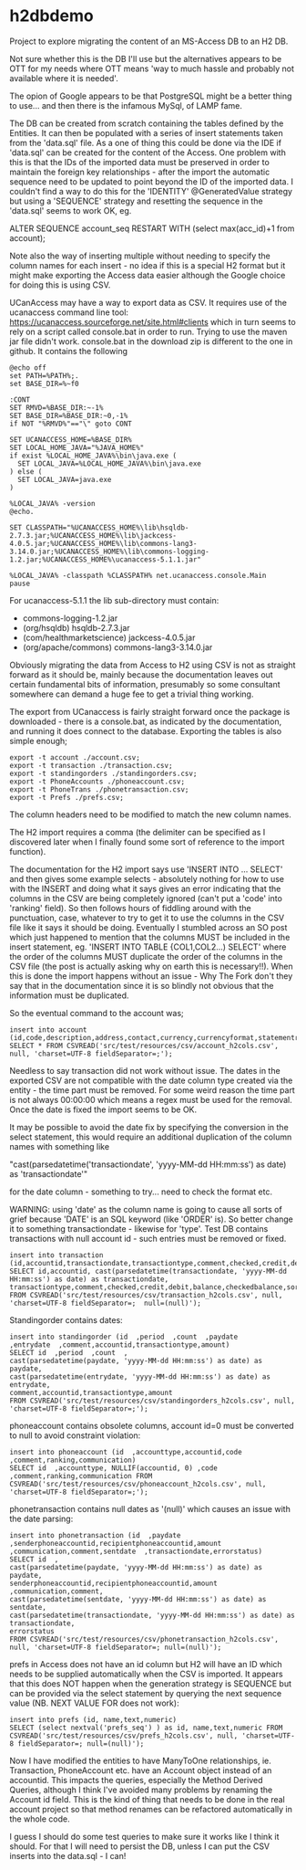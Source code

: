 # h2dbdemo

Project to explore migrating the content of an MS-Access DB to an H2 DB. 

Not sure whether this is the DB I'll use but the alternatives appears to be OTT for my needs
where OTT means 'way to much hassle and probably not available where it is needed'.

The opion of Google appears to be that PostgreSQL might be a better thing to use... 
and then there is the infamous MySql, of LAMP fame.

The DB can be created from scratch containing the tables defined by the Entities. It can then be populated
with a series of insert statements taken from the 'data.sql' file. As a one of thing this could be done
via the IDE if 'data.sql' can be created for the content of the Access. One problem with this is that the
IDs of the imported data must be preserved in order to maintain the foreign key relationships - after the import
the automatic sequence need to be updated to point beyond the ID of the imported data. I couldn't find a
way to do this for the 'IDENTITY' @GeneratedValue strategy but using a 'SEQUENCE' strategy and resetting the sequence
in the 'data.sql' seems to work OK, eg.

ALTER SEQUENCE account_seq RESTART WITH (select max(acc_id)+1 from account);

Note also the way of inserting multiple without needing to specify the column names for each insert - no idea
if this is a special H2 format but it might make exporting the Access data easier although the Google choice for doing
this is using CSV.

UCanAccess may have a way to export data as CSV. It requires use of the ucanaccess command line tool: https://ucanaccess.sourceforge.net/site.html#clients which in turn seems to rely on a script called console.bat in order to run. Trying to use the maven jar file didn't work.
console.bat in the download zip is different to the one in github. It contains the following

```
@echo off
set PATH=%PATH%;.
set BASE_DIR=%~f0

:CONT
SET RMVD=%BASE_DIR:~-1%
SET BASE_DIR=%BASE_DIR:~0,-1%
if NOT "%RMVD%"=="\" goto CONT

SET UCANACCESS_HOME=%BASE_DIR%
SET LOCAL_HOME_JAVA="%JAVA_HOME%"
if exist %LOCAL_HOME_JAVA%\bin\java.exe (
  SET LOCAL_JAVA=%LOCAL_HOME_JAVA%\bin\java.exe
) else (
  SET LOCAL_JAVA=java.exe
)

%LOCAL_JAVA% -version
@echo.

SET CLASSPATH="%UCANACCESS_HOME%\lib\hsqldb-2.7.3.jar;%UCANACCESS_HOME%\lib\jackcess-4.0.5.jar;%UCANACCESS_HOME%\lib\commons-lang3-3.14.0.jar;%UCANACCESS_HOME%\lib\commons-logging-1.2.jar;%UCANACCESS_HOME%\ucanaccess-5.1.1.jar"

%LOCAL_JAVA% -classpath %CLASSPATH% net.ucanaccess.console.Main
pause

```

For ucanaccess-5.1.1 the lib sub-directory must contain:
 - commons-logging-1.2.jar
 - (org/hsqldb) hsqldb-2.7.3.jar
 - (com/healthmarketscience) jackcess-4.0.5.jar
 - (org/apache/commons) commons-lang3-3.14.0.jar

Obviously migrating the data from Access to H2 using CSV is not as straight forward as it should be, mainly because
the documentation leaves out certain fundamental bits of information, presumably so some consultant somewhere can
demand a huge fee to get a trivial thing working.

The export from UCanaccess is fairly straight forward once the package is downloaded - there is a console.bat, as indicated 
by the documentation, and running it does connect to the database. Exporting the tables is also simple enough;

    export -t account ./account.csv;
    export -t transaction ./transaction.csv;
    export -t standingorders ./standingorders.csv;
    export -t PhoneAccounts ./phoneaccount.csv;
    export -t PhoneTrans ./phonetransaction.csv;
    export -t Prefs ./prefs.csv;

The column headers need to be modified to match the new column names.

The H2 import requires a comma (the delimiter can be specified as I discovered later when I finally found some sort
of reference to the import function).

The documentation for the H2 import says use 'INSERT INTO ... SELECT' and then gives some example selects - absolutely 
nothing for how to use with the INSERT and doing what it says gives an error indicating that the columns in the CSV are
being completely ignored (can't put a 'code' into 'ranking' field). 
So then follows hours of fiddling around with the punctuation, case, whatever to try to get it to use the columns 
in the CSV file like it says it should be doing. 
Eventually I stumbled across an SO post which just happened to mention that the columns MUST be included in the 
insert statement, eg. 'INSERT INTO TABLE {COL1,COL2...) SELECT' where the order of the columns MUST duplicate
the order of the columns in the CSV file (the post is actually asking why on earth this is necessary!!). 
When this is done the import happens without an issue - Why The Fork don't they say that in the documentation 
since it is so blindly not obvious that the information must be duplicated.

So the eventual command to the account was;

    insert into account (id,code,description,address,contact,currency,currencyformat,statementref,ranking,swiftbic) 
    SELECT * FROM CSVREAD('src/test/resources/csv/account_h2cols.csv', null, 'charset=UTF-8 fieldSeparator=;');

Needless to say transaction did not work without issue. The dates in the exported CSV are not compatible with the date column
type created via the entity - the time part must be removed. For some weird reason the time part is not always 00:00:00
which means a regex must be used for the removal. Once the date is fixed the import seems to be OK.

It may be possible to avoid the date fix by specifying the conversion in the select statement, this would require an
additional duplication of the column names with something like 

"cast(parsedatetime('transactiondate', 'yyyy-MM-dd HH:mm:ss') as date) as 'transactiondate'" 

for the date column - something to try... need to check the format etc.

WARNING: using 'date' as the column name is going to cause all sorts of grief because 'DATE' is an 
SQL keyword (like 'ORDER' is). So better change it to something transactiondate - likewise for 'type'.
Test DB contains transactions with null account id - such entries must be removed or fixed.

    insert into transaction (id,accountid,transactiondate,transactiontype,comment,checked,credit,debit,balance,checkedbalance,sortedbalance,statementref) 
    SELECT id,accountid, cast(parsedatetime(transactiondate, 'yyyy-MM-dd HH:mm:ss') as date) as transactiondate, transactiontype,comment,checked,credit,debit,balance,checkedbalance,sortedbalance,statementref 
    FROM CSVREAD('src/test/resources/csv/transaction_h2cols.csv', null,  'charset=UTF-8 fieldSeparator=;  null=(null)');

Standingorder contains dates:

    insert into standingorder (id  ,period  ,count  ,paydate      ,entrydate  ,comment,accountid,transactiontype,amount) 
    SELECT id  ,period  ,count  ,
    cast(parsedatetime(paydate, 'yyyy-MM-dd HH:mm:ss') as date) as paydate,
    cast(parsedatetime(entrydate, 'yyyy-MM-dd HH:mm:ss') as date) as entrydate,
    comment,accountid,transactiontype,amount
    FROM CSVREAD('src/test/resources/csv/standingorders_h2cols.csv', null,  'charset=UTF-8 fieldSeparator=;');

phoneaccount contains obsolete columns, account id=0 must be converted to null to avoid constraint violation:

    insert into phoneaccount (id  ,accounttype,accountid,code    ,comment,ranking,communication) 
    SELECT id  ,accounttype, NULLIF(accountid, 0) ,code    ,comment,ranking,communication FROM CSVREAD('src/test/resources/csv/phoneaccount_h2cols.csv', null, 'charset=UTF-8 fieldSeparator=;');

phonetransaction contains null dates as '(null)' which causes an issue with the date parsing:

    insert into phonetransaction (id  ,paydate  ,senderphoneaccountid,recipientphoneaccountid,amount  ,communication,comment,sentdate  ,transactiondate,errorstatus) 
    SELECT id  ,
    cast(parsedatetime(paydate, 'yyyy-MM-dd HH:mm:ss') as date) as paydate,
    senderphoneaccountid,recipientphoneaccountid,amount  ,communication,comment,
    cast(parsedatetime(sentdate, 'yyyy-MM-dd HH:mm:ss') as date) as sentdate,
    cast(parsedatetime(transactiondate, 'yyyy-MM-dd HH:mm:ss') as date) as transactiondate,
    errorstatus 
    FROM CSVREAD('src/test/resources/csv/phonetransaction_h2cols.csv', null, 'charset=UTF-8 fieldSeparator=; null=(null)');

prefs in Access does not have an id column but H2 will have an ID which needs to be supplied automatically
when the CSV is imported. It appears that this does NOT happen when the generation strategy is SEQUENCE but 
can be provided via the select statement by querying the next sequence value (NB. NEXT VALUE FOR does not work):

    insert into prefs (id, name,text,numeric) 
    SELECT (select nextval('prefs_seq') ) as id, name,text,numeric FROM CSVREAD('src/test/resources/csv/prefs_h2cols.csv', null, 'charset=UTF-8 fieldSeparator=; null=(null)');

Now I have modified the entities to have ManyToOne relationships, ie. Transaction, PhoneAccount etc. have an Account object
instead of an accountid. This impacts the queries, especially the Method Derived Queries, although I think I've avoided
many problems by renaming the Account id field. This is the kind of thing that needs to be done in the real account
project so that method renames can be refactored automatically in the whole code. 

I guess I should do some test queries to make sure it works like I think it should. For that I will need to persist the DB, 
unless I can put the CSV inserts into the data.sql - I can!